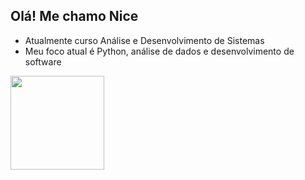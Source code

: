 ## Olá! Me chamo Nice

- Atualmente curso Análise e Desenvolvimento de Sistemas
- Meu foco atual é Python, análise de dados e desenvolvimento de software

<div>
  <a href="https://beacon.ai/nicenix">
  <img height="150cm" src="https://github-readme-stats.vercel.app/api?username=nicenix&show_icons=true&theme=dracula&include_all_commits=true&count_private=true"/>
  </div/
